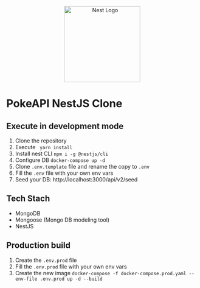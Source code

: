 <p align="center">
  <a href="http://nestjs.com/" target="blank"><img src="https://nestjs.com/img/logo-small.svg" width="200" alt="Nest Logo" /></a>
</p>

# PokeAPI NestJS Clone

## Execute in development mode
1. Clone the repository
2. Execute ``` yarn install```
3. Install nest CLI ``` npm i -g @nestjs/cli ```
4. Configure DB ```docker-compose up -d```
5. Clone ```.env.template``` file and rename the copy to ```.env```
6. Fill the ```.env``` file with your own env vars
7. Seed your DB: http://localhost:3000/api/v2/seed

## Tech Stach
- MongoDB
- Mongoose (Mongo DB modeling tool)
- NestJS

## Production build
1. Create the ```.env.prod``` file
2. Fill the ```.env.prod``` file with your own env vars
3. Create the new image ```docker-compose -f docker-compose.prod.yaml --env-file .env.prod up -d --build```
